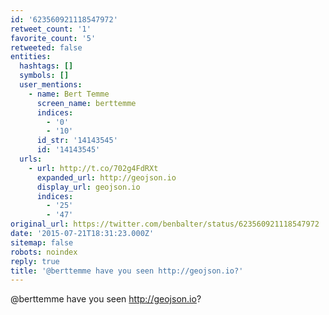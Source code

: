 ```yaml
---
id: '623560921118547972'
retweet_count: '1'
favorite_count: '5'
retweeted: false
entities:
  hashtags: []
  symbols: []
  user_mentions:
    - name: Bert Temme
      screen_name: berttemme
      indices:
        - '0'
        - '10'
      id_str: '14143545'
      id: '14143545'
  urls:
    - url: http://t.co/702g4FdRXt
      expanded_url: http://geojson.io
      display_url: geojson.io
      indices:
        - '25'
        - '47'
original_url: https://twitter.com/benbalter/status/623560921118547972
date: '2015-07-21T18:31:23.000Z'
sitemap: false
robots: noindex
reply: true
title: '@berttemme have you seen http://geojson.io?'
---
```


@berttemme have you seen http://geojson.io?